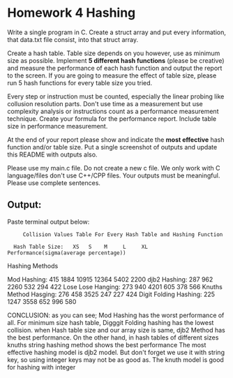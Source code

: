 # Homework 4 Hashing

Write a single program in C. Create a struct array and put every information, that data.txt file consist, into that struct array.

Create a hash table. Table size depends on you however, use as minimum size as possible. Implement **5 different hash functions** (please be creative) and measure the performance of each hash function and output the report to the screen. If you are going to measure the effect of table size, please run 5 hash functions for every table size you tried.

Every step or instruction must be counted, especially the linear probing like collusion resolution parts. Don't use time as a measurement but use complexity analysis or instructions count as a performance measurement technique. Create your formula for the performance report. Include table size in performance measurement.

At the end of your report please show and indicate the **most effective** hash function and/or table size.
Put a single screenshot of outputs and update this README with outputs also.

Please use my main.c file. Do not create a new c file. We only work with C language/files don't use C++/CPP files.
Your outputs must be meaningful. Please use complete sentences.

## Output:

Paste terminal output below:

               
         Collision Values Table For Every Hash Table and Hashing Function

      Hash Table Size:   XS   S    M     L     XL  Performance(sigma(average percentage))


Hashing Methods

Mod Hashing:             415 1884 10915 12364 5402          2200
djb2 Hashing:            287 962  2260  532   294           422
Lose Lose Hanging:       273 940  4201  605   378           566
Knuths Method Hasging:   276 458  3525  247   227           424
Digit Folding Hashing:   225 1247 3558  652   996           580

CONCLUSION: as you can see; Mod Hashing has the worst performance of all.
For minimum size hash table, Digggit Folding hashing has the lowest collision.
when Hash table size and our array size is same, djb2 Method has the best performance.
On the other hand, in hash tables of different sizes knuths string hashing method shows the best performance
The most effective hashing model is djb2 model.
But don't forget we use it with string key, so using integer keys may not be as good as.
The knuth model is good for hashing with integer